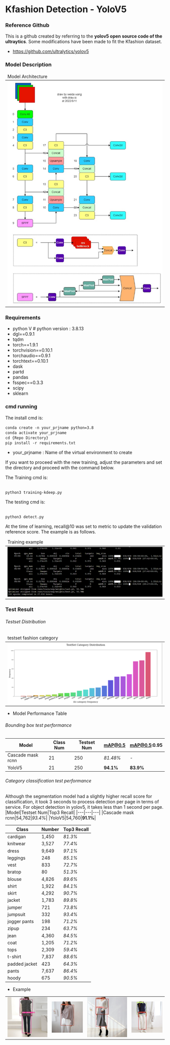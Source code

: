 # Kfashion Detection - YoloV5

### Reference Github
This is a github created by referring to the **yolov5 open source code of the ultraytics**.
Some modifications have been made to fit the Kfashion dataset.
- https://github.com/ultralytics/yolov5


### Model Description 
<table>
    <thead>
        <tr>
            <td>Model Architecture</td>
        </tr>
    </thead>
    <tbody>
        <tr>
            <td><img src="https://github.com/hyunyongPark/FashionDetection/blob/main/img/architecture.png"/></td>
        </tr>
    </tbody>
</table>



### Requirements
- python V  # python version : 3.8.13
- dgl==0.9.1
- tqdm
- torch==1.9.1
- torchvision==0.10.1
- torchaudio==0.9.1
- torchtext==0.10.1
- dask
- partd
- pandas
- fsspec==0.3.3
- scipy
- sklearn



### cmd running

The install cmd is:
```
conda create -n your_prjname python=3.8
conda activate your_prjname
cd {Repo Directory}
pip install -r requirements.txt
```
- your_prjname : Name of the virtual environment to create


If you want to proceed with the new training, adjust the parameters and set the directory and proceed with the command below.

The Training cmd is:
```

python3 training-kdeep.py 

```

The testing cmd is: 
```

python3 detect.py 

```


At the time of learning, recall@10 was set to metric to update the validation reference score. The example is as follows.

<table>
    <thead>
        <tr>
            <td>Training example</td>
        </tr>
    </thead>
    <tbody>
        <tr>
            <td><img src="https://github.com/hyunyongPark/FashionDetection/blob/main/img/training_ex.png"/></td>
        </tr>
    </tbody>
</table>


### Test Result

###### Testset Distribution
<table>
    <thead>
        <tr>
            <td>testset fashion category</td>
        </tr>
    </thead>
    <tbody>
        <tr>
            <td><img src="https://github.com/hyunyongPark/FashionDetection/blob/main/img/distribution.png"/></td>
        </tr>
    </tbody>
</table>


- Model Performance Table

###### Bounding box test performance
|Model|Class Num|Testset Num|mAP@0.5|mAP@0.5:0.95|
|---|---|---|---|---|
|Cascade mask rcnn|21|250|*81.48%*|-|
|YoloV5|21|250|**94.1%**|**83.9%**|

###### Category classification test performance
Although the segmentation model had a slightly higher recall score for classification, it took 3 seconds to process detection per page in terms of service.
For object detection in yolov5, it takes less than 1 second per page.
|Model|Testset Num|Top3 Recall|
|---|---|---|
|Cascade mask rcnn|54,762|*93.4%*|
|YoloV5|54,760|**91.1%**|


|Class|Number|Top3 Recall|
|---|---|---|
|cardigan|1,450|*81.3%*|
|knitwear|3,527|*77.4%*|
|dress|9,649|*97.1%*|
|leggings|248|*85.1%*|
|vest|833|*72.7%*|
|bratop|80|*51.3%*|
|blouse|4,826|*89.6%*|
|shirt|1,922|*84.1%*|
|skirt|4,292|*90.7%*|
|jacket|1,783|*89.8%*|
|jumper|721|*73.8%*|
|jumpsuit|332|*93.4%*|
|jogger pants|198|*71.2%*|
|zipup|234|*63.7%*|
|jean|4,360|*84.5%*|
|coat|1,205|*71.2%*|
|tops|2,309|*59.4%*|
|t-shirt|7,837|*88.6%*|
|padded jacket|423|*64.3%*|
|pants|7,637|*86.4%*|
|hoody|675|*90.5%*|


- Example 
<table>
    <tbody>
        <tr>
            <td><img src="https://github.com/hyunyongPark/FashionDetection/blob/main/img/ex1.png"/></td>
            <td><img src="https://github.com/hyunyongPark/FashionDetection/blob/main/img/ex2.png"/></td>
            <td><img src="https://github.com/hyunyongPark/FashionDetection/blob/main/img/ex3.png"/></td>
            <td><img src="https://github.com/hyunyongPark/FashionDetection/blob/main/img/ex4.png"/></td>
        </tr>
    </tbody>
</table>
